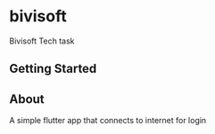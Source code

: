# bivisoft

Bivisoft Tech task

## Getting Started
## About
A simple flutter app that connects to internet for login
